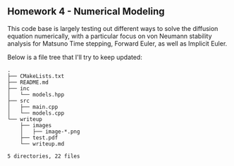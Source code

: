 ## Homework 4 - Numerical Modeling
This code base is largely testing out different ways to solve the diffusion equation numerically, with a particular focus on von Neumann stability analysis for Matsuno Time stepping, Forward Euler, as well as Implicit Euler.

Below is a file tree that I'll try to keep updated:
```
.
├── CMakeLists.txt
├── README.md
├── inc
│   └── models.hpp
├── src
│   ├── main.cpp
│   └── models.cpp
└── writeup
    ├── images
    │   ├── image-*.png
    ├── test.pdf
    └── writeup.md

5 directories, 22 files

```
